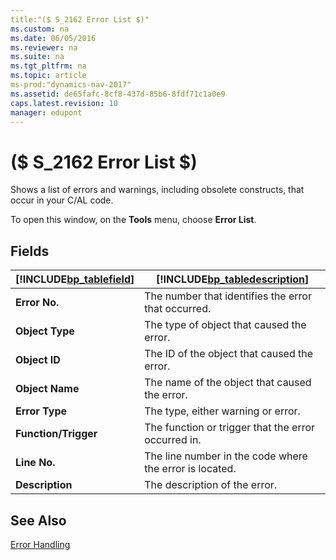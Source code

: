 ```yaml
---
title:"($ S_2162 Error List $)"
ms.custom: na
ms.date: 06/05/2016
ms.reviewer: na
ms.suite: na
ms.tgt_pltfrm: na
ms.topic: article
ms-prod:"dynamics-nav-2017"
ms.assetid: de65fafc-8cf8-437d-85b6-8fdf71c1a0e9
caps.latest.revision: 10
manager: edupont
---
```

# ($ S_2162 Error List $)
Shows a list of errors and warnings, including obsolete constructs, that occur in your C\/AL code.  
  
 To open this window, on the **Tools** menu, choose **Error List**.  
  
## Fields  
  
|[!INCLUDE[bp_tablefield](includes/bp_tablefield_md.md)]|[!INCLUDE[bp_tabledescription](includes/bp_tabledescription_md.md)]|  
|---------------------------------|---------------------------------------|  
|**Error No.**|The number that identifies the error that occurred.|  
|**Object Type**|The type of object that caused the error.|  
|**Object ID**|The ID of the object that caused the error.|  
|**Object Name**|The name of the object that caused the error.|  
|**Error Type**|The type, either warning or error.|  
|**Function\/Trigger**|The function or trigger that the error occurred in.|  
|**Line No.**|The line number in the code where the error is located.|  
|**Description**|The description of the error.|  
  
## See Also  
 [Error Handling](Error-Handling.md)